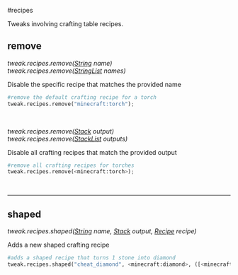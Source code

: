 #recipes

Tweaks involving crafting table recipes.

## remove

*tweak.recipes.remove([String](/arguments/string) name)*  
*tweak.recipes.remove([StringList](/arguments/stringlist) names)*

Disable the specific recipe that matches the provided name
```python
#remove the default crafting recipe for a torch
tweak.recipes.remove("minecraft:torch");
```
<br>

*tweak.recipes.remove([Stack](/arguments/stack) output)*  
*tweak.recipes.remove([StackList](/arguments/stacklist) outputs)*

Disable all crafting recipes that match the provided output
```python
#remove all crafting recipes for torches
tweak.recipes.remove(<minecraft:torch>);
```
<br>

---
## shaped

*tweak.recipes.shaped([String](/arguments/string) name, [Stack](/arguments/stack) output, [Recipe](/arguments/recipe) recipe)*

Adds a new shaped crafting recipe
```python
#adds a shaped recipe that turns 1 stone into diamond
tweak.recipes.shaped("cheat_diamond", <minecraft:diamond>, ([<minecraft:stone>]));
```
